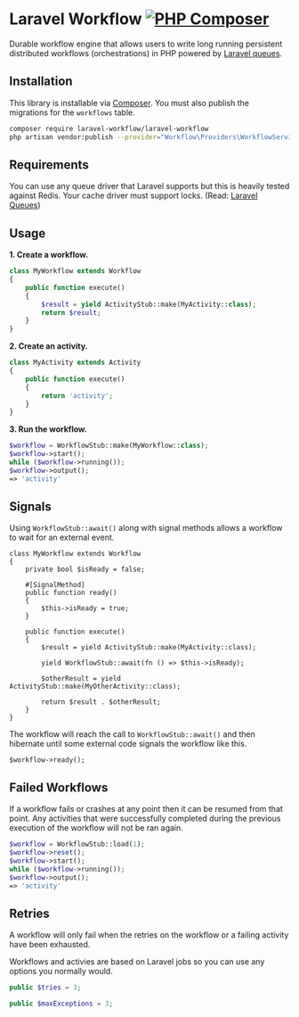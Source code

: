 # Laravel Workflow [![PHP Composer](https://github.com/laravel-workflow/laravel-workflow/actions/workflows/php.yml/badge.svg)](https://github.com/laravel-workflow/laravel-workflow/actions/workflows/php.yml)

Durable workflow engine that allows users to write long running persistent distributed workflows (orchestrations) in PHP powered by [Laravel queues](https://laravel.com/docs/9.x/queues).

## Installation

This library is installable via [Composer](https://getcomposer.org). You must also publish the migrations for the `workflows` table.

```bash
composer require laravel-workflow/laravel-workflow
php artisan vendor:publish --provider="Workflow\Providers\WorkflowServiceProvider" --tag="migrations"
```

## Requirements

You can use any queue driver that Laravel supports but this is heavily tested against Redis. Your cache driver must support locks. (Read: [Laravel Queues](https://laravel.com/docs/9.x/queues#unique-jobs))

## Usage

**1. Create a workflow.**
```php
class MyWorkflow extends Workflow
{
    public function execute()
    {
        $result = yield ActivityStub::make(MyActivity::class);
        return $result;
    }
}
```

**2. Create an activity.**
```php
class MyActivity extends Activity
{
    public function execute()
    {
        return 'activity';
    }
}
```

**3. Run the workflow.**
```php
$workflow = WorkflowStub::make(MyWorkflow::class);
$workflow->start();
while ($workflow->running());
$workflow->output();
=> 'activity'
```

## Signals

Using `WorkflowStub::await()` along with signal methods allows a workflow to wait for an external event.

```
class MyWorkflow extends Workflow
{
    private bool $isReady = false;

    #[SignalMethod]
    public function ready()
    {
        $this->isReady = true;
    }

    public function execute()
    {
        $result = yield ActivityStub::make(MyActivity::class);

        yield WorkflowStub::await(fn () => $this->isReady);

        $otherResult = yield ActivityStub::make(MyOtherActivity::class);

        return $result . $otherResult;
    }
}
```

The workflow will reach the call to `WorkflowStub::await()` and then hibernate until some external code signals the workflow like this.

```
$workflow->ready();
```

## Failed Workflows

If a workflow fails or crashes at any point then it can be resumed from that point. Any activities that were successfully completed during the previous execution of the workflow will not be ran again.

```php
$workflow = WorkflowStub::load(1);
$workflow->reset();
$workflow->start();
while ($workflow->running());
$workflow->output();
=> 'activity'
```

## Retries

A workflow will only fail when the retries on the workflow or a failing activity have been exhausted.

Workflows and activies are based on Laravel jobs so you can use any options you normally would.

```php
public $tries = 3;

public $maxExceptions = 3;
```
